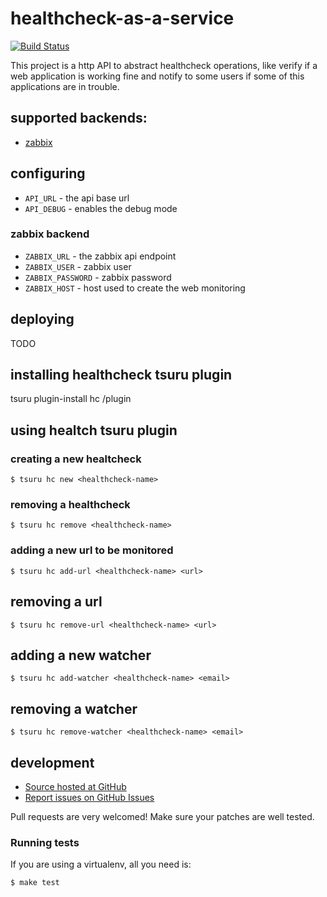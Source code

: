 # healthcheck-as-a-service

[![Build Status](https://travis-ci.org/tsuru/healthcheck-as-a-service.png?branch=master)](https://travis-ci.org/tsuru/healthcheck-as-a-service)

This project is a http API to abstract healthcheck operations, like verify if a web application is working fine and notify to some users if some of this applications are in trouble.

## supported backends:

 * [zabbix](http://zabbix.com)
    
## configuring

* `API_URL` - the api base url
* `API_DEBUG` - enables the debug mode 

### zabbix backend

* `ZABBIX_URL` - the zabbix api endpoint
* `ZABBIX_USER` - zabbix user
* `ZABBIX_PASSWORD` - zabbix password
* `ZABBIX_HOST` - host used to create the web monitoring


## deploying

TODO

## installing healthcheck tsuru plugin

tsuru plugin-install hc <API-URL>/plugin

## using healtch tsuru plugin

### creating a new healtcheck

    $ tsuru hc new <healthcheck-name>

### removing a healthcheck

    $ tsuru hc remove <healthcheck-name>

### adding a new url to be monitored

    $ tsuru hc add-url <healthcheck-name> <url>

## removing a url

    $ tsuru hc remove-url <healthcheck-name> <url>

## adding a new watcher

    $ tsuru hc add-watcher <healthcheck-name> <email>

## removing a watcher

    $ tsuru hc remove-watcher <healthcheck-name> <email>

## development

 * [Source hosted at GitHub](http://github.com/tsuru/healthcheck-as-a-service)
 * [Report issues on GitHub Issues](http://github.com/tsuru/healthcheck-as-a-service/issues)

Pull requests are very welcomed! Make sure your patches are well tested.

### Running tests

If you are using a virtualenv, all you need is:

    $ make test
